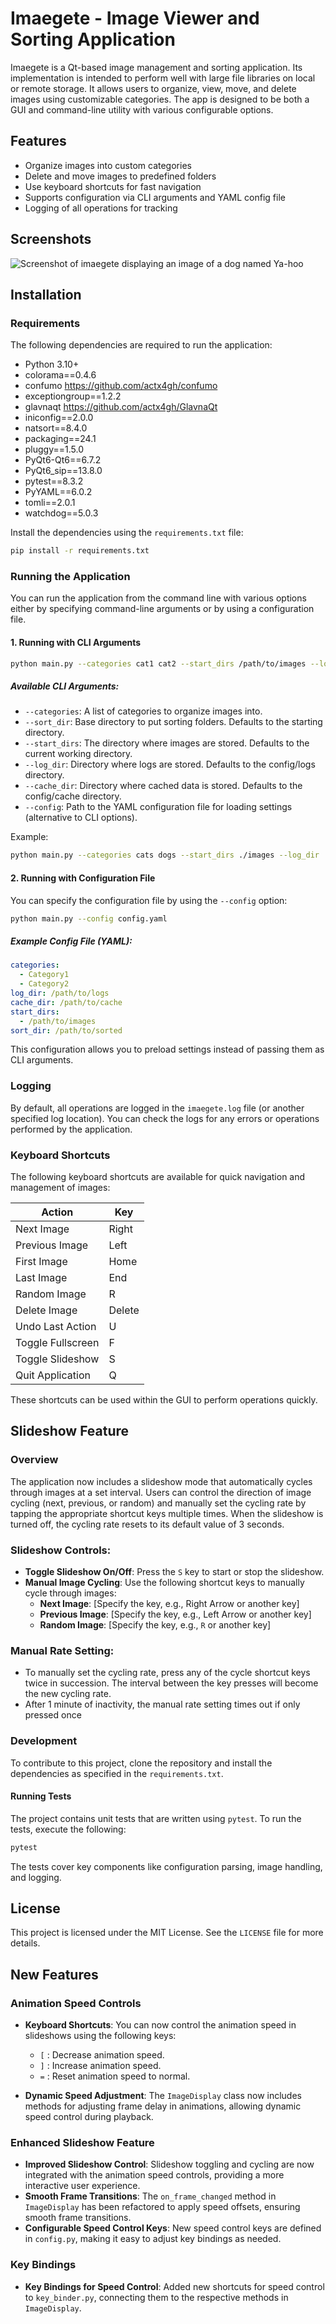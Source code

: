 # Imaegete - Image Viewer and Sorting Application

Imaegete is a Qt-based image management and sorting application. Its implementation is intended to perform well with large file libraries on local or remote storage. It allows users to organize, view, move, and delete images using customizable categories.  The app is designed to be both a GUI and command-line utility with various configurable options.  

## Features
- Organize images into custom categories
- Delete and move images to predefined folders
- Use keyboard shortcuts for fast navigation
- Supports configuration via CLI arguments and YAML config file
- Logging of all operations for tracking

## Screenshots
![Screenshot of imaegete displaying an image of a dog named Ya-hoo](./assets/images/imaegete-ss0.jpg)

## Installation

### Requirements
The following dependencies are required to run the application:

- Python 3.10+
- colorama==0.4.6
- confumo https://github.com/actx4gh/confumo
- exceptiongroup==1.2.2
- glavnaqt https://github.com/actx4gh/GlavnaQt
- iniconfig==2.0.0
- natsort==8.4.0
- packaging==24.1
- pluggy==1.5.0
- PyQt6-Qt6==6.7.2
- PyQt6_sip==13.8.0
- pytest==8.3.2
- PyYAML==6.0.2
- tomli==2.0.1
- watchdog==5.0.3

Install the dependencies using the `requirements.txt` file:

```bash
pip install -r requirements.txt
```

### Running the Application

You can run the application from the command line with various options either by specifying command-line arguments or by using a configuration file.

#### 1. Running with CLI Arguments

```bash
python main.py --categories cat1 cat2 --start_dirs /path/to/images --log_dir /path/to/logs --cache_dir /path/to/cache
```

##### Available CLI Arguments:
- `--categories`: A list of categories to organize images into.
- `--sort_dir`: Base directory to put sorting folders. Defaults to the starting directory.
- `--start_dirs`: The directory where images are stored. Defaults to the current working directory.
- `--log_dir`: Directory where logs are stored. Defaults to the config/logs directory.
- `--cache_dir`: Directory where cached data is stored. Defaults to the config/cache directory.
- `--config`: Path to the YAML configuration file for loading settings (alternative to CLI options).

Example:
```bash
python main.py --categories cats dogs --start_dirs ./images --log_dir ./logs --cache_dir ./cache
```

#### 2. Running with Configuration File

You can specify the configuration file by using the `--config` option:

```bash
python main.py --config config.yaml
```

##### Example Config File (YAML):

```yaml
categories:
  - Category1
  - Category2
log_dir: /path/to/logs
cache_dir: /path/to/cache
start_dirs: 
  - /path/to/images
sort_dir: /path/to/sorted
```

This configuration allows you to preload settings instead of passing them as CLI arguments.

### Logging
By default, all operations are logged in the `imaegete.log` file (or another specified log location). You can check the logs for any errors or operations performed by the application.

### Keyboard Shortcuts

The following keyboard shortcuts are available for quick navigation and management of images:

| Action                | Key         |
|-----------------------|-------------|
| Next Image            | Right       |
| Previous Image        | Left        |
| First Image           | Home        |
| Last Image            | End         |
| Random Image          | R           |
| Delete Image          | Delete      |
| Undo Last Action      | U           |
| Toggle Fullscreen     | F           |
| Toggle Slideshow      | S           |
| Quit Application      | Q           |

These shortcuts can be used within the GUI to perform operations quickly.

## Slideshow Feature

### Overview

The application now includes a slideshow mode that automatically cycles through images at a set interval. Users can control the direction of image cycling (next, previous, or random) and manually set the cycling rate by tapping the appropriate shortcut keys multiple times. When the slideshow is turned off, the cycling rate resets to its default value of 3 seconds.

### Slideshow Controls:

- **Toggle Slideshow On/Off**: Press the `S` key to start or stop the slideshow.
- **Manual Image Cycling**: Use the following shortcut keys to manually cycle through images:
    - **Next Image**: [Specify the key, e.g., Right Arrow or another key]
    - **Previous Image**: [Specify the key, e.g., Left Arrow or another key]
    - **Random Image**: [Specify the key, e.g., `R` or another key]

### Manual Rate Setting:

- To manually set the cycling rate, press any of the cycle shortcut keys twice in succession. The interval between the key presses will become the new cycling rate.
- After 1 minute of inactivity, the manual rate setting times out if only pressed once


### Development

To contribute to this project, clone the repository and install the dependencies as specified in the `requirements.txt`.

#### Running Tests

The project contains unit tests that are written using `pytest`. To run the tests, execute the following:

```bash
pytest
```

The tests cover key components like configuration parsing, image handling, and logging.

## License

This project is licensed under the MIT License. See the `LICENSE` file for more details.



## New Features

### Animation Speed Controls
- **Keyboard Shortcuts**: You can now control the animation speed in slideshows using the following keys:
  - `[` : Decrease animation speed.
  - `]` : Increase animation speed.
  - `=` : Reset animation speed to normal.
  
- **Dynamic Speed Adjustment**: The `ImageDisplay` class now includes methods for adjusting frame delay in animations, allowing dynamic speed control during playback.

### Enhanced Slideshow Feature
- **Improved Slideshow Control**: Slideshow toggling and cycling are now integrated with the animation speed controls, providing a more interactive user experience.
- **Smooth Frame Transitions**: The `on_frame_changed` method in `ImageDisplay` has been refactored to apply speed offsets, ensuring smooth frame transitions.
- **Configurable Speed Control Keys**: New speed control keys are defined in `config.py`, making it easy to adjust key bindings as needed.

### Key Bindings
- **Key Bindings for Speed Control**: Added new shortcuts for speed control to `key_binder.py`, connecting them to the respective methods in `ImageDisplay`.
